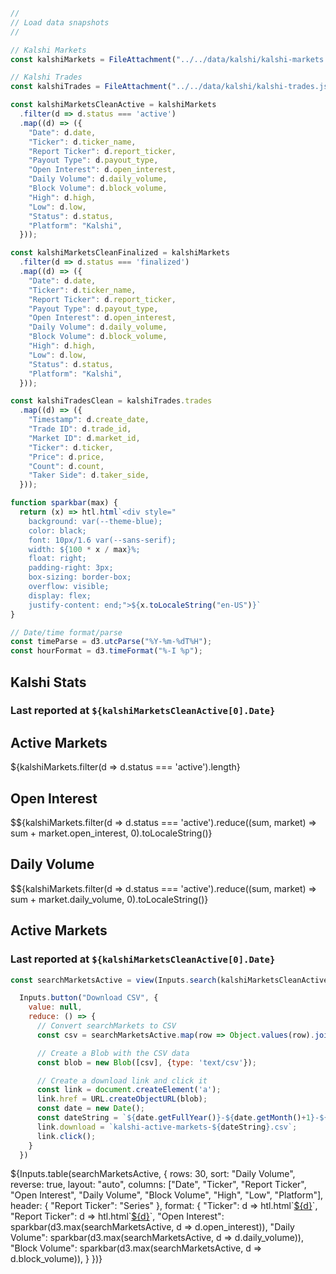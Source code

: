 ```js
//
// Load data snapshots
//

// Kalshi Markets 
const kalshiMarkets = FileAttachment("../../data/kalshi/kalshi-markets.json").json();

// Kalshi Trades 
const kalshiTrades = FileAttachment("../../data/kalshi/kalshi-trades.json").json();
```

```js
const kalshiMarketsCleanActive = kalshiMarkets
  .filter(d => d.status === 'active')
  .map((d) => ({
    "Date": d.date,
    "Ticker": d.ticker_name,
    "Report Ticker": d.report_ticker,
    "Payout Type": d.payout_type,
    "Open Interest": d.open_interest,
    "Daily Volume": d.daily_volume,
    "Block Volume": d.block_volume,
    "High": d.high,
    "Low": d.low,
    "Status": d.status,
    "Platform": "Kalshi",
  }));

const kalshiMarketsCleanFinalized = kalshiMarkets
  .filter(d => d.status === 'finalized')
  .map((d) => ({
    "Date": d.date,
    "Ticker": d.ticker_name,
    "Report Ticker": d.report_ticker,
    "Payout Type": d.payout_type,
    "Open Interest": d.open_interest,
    "Daily Volume": d.daily_volume,
    "Block Volume": d.block_volume,
    "High": d.high,
    "Low": d.low,
    "Status": d.status,
    "Platform": "Kalshi",
  }));
```

```js
const kalshiTradesClean = kalshiTrades.trades
  .map((d) => ({
    "Timestamp": d.create_date,
    "Trade ID": d.trade_id,
    "Market ID": d.market_id,
    "Ticker": d.ticker,
    "Price": d.price,
    "Count": d.count,
    "Taker Side": d.taker_side,
  }));
```

```js
function sparkbar(max) {
  return (x) => htl.html`<div style="
    background: var(--theme-blue);
    color: black;
    font: 10px/1.6 var(--sans-serif);
    width: ${100 * x / max}%;
    float: right;
    padding-right: 3px;
    box-sizing: border-box;
    overflow: visible;
    display: flex;
    justify-content: end;">${x.toLocaleString("en-US")}`
}
```

```js
// Date/time format/parse
const timeParse = d3.utcParse("%Y-%m-%dT%H");
const hourFormat = d3.timeFormat("%-I %p");
```

## Kalshi Stats
<h3>Last reported at <code>${kalshiMarketsCleanActive[0].Date}</code></h3>

<div class="grid grid-cols-4">
  <div class="card" style="color: inherit;">
    <h2>Active Markets</h2>
    <span class="big">${kalshiMarkets.filter(d => d.status === 'active').length}</span>
  </div>
  <div class="card" style="color: inherit;">
    <h2>Open Interest</h2>
    <span class="big">$${kalshiMarkets.filter(d => d.status === 'active').reduce((sum, market) => sum + market.open_interest, 0).toLocaleString()}</span>
  </div>
  <div class="card" style="color: inherit;">
    <h2>Daily Volume</h2>
    <span class="big">$${kalshiMarkets.filter(d => d.status === 'active').reduce((sum, market) => sum + market.daily_volume, 0).toLocaleString()}</span>
  </div>
</div>

## Active Markets
<h3>Last reported at <code>${kalshiMarketsCleanActive[0].Date}</code></h3>

```js
const searchMarketsActive = view(Inputs.search(kalshiMarketsCleanActive, {placeholder: "Search markets…"}));
```

```js
  Inputs.button("Download CSV", {
    value: null,
    reduce: () => {
      // Convert searchMarkets to CSV
      const csv = searchMarketsActive.map(row => Object.values(row).join(',')).join('\n');

      // Create a Blob with the CSV data
      const blob = new Blob([csv], {type: 'text/csv'});

      // Create a download link and click it
      const link = document.createElement('a');
      link.href = URL.createObjectURL(blob);
      const date = new Date();
      const dateString = `${date.getFullYear()}-${date.getMonth()+1}-${date.getDate()}`;
      link.download = `kalshi-active-markets-${dateString}.csv`;
      link.click();
    }
  })
```

<div class="table-responsive">
  <div class="card" style="padding: 0;">
    ${Inputs.table(searchMarketsActive, {
      rows: 30, 
      sort: "Daily Volume", 
      reverse: true,
      layout: "auto",
      columns: ["Date", "Ticker", "Report Ticker", "Open Interest", "Daily Volume", "Block Volume", "High", "Low", "Platform"],
      header: {
        "Report Ticker": "Series"
      },
      format: {
        "Ticker": d => htl.html`<a href="https://kalshi.com/markets/${d}?referral=39c1bef1-c544-4b49-ab85-d336be5dc41c" target="_blank">${d}</a>`,
        "Report Ticker": d => htl.html`<a href="https://kalshi.com/markets/${d}?referral=39c1bef1-c544-4b49-ab85-d336be5dc41c" target="_blank">${d}</a>`,
        "Open Interest": sparkbar(d3.max(searchMarketsActive, d => d.open_interest)),
        "Daily Volume": sparkbar(d3.max(searchMarketsActive, d => d.daily_volume)),
        "Block Volume": sparkbar(d3.max(searchMarketsActive, d => d.block_volume)),
      }
    })}
  </div>
</div>